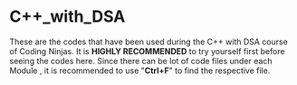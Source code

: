 # C++_with_DSA

These are the codes that have been used during the C++ with DSA course of Coding Ninjas. It is **HIGHLY RECOMMENDED** to try yourself first before seeing the codes here. 
Since there can be lot of code files under each Module , it is recommended to use "**Ctrl+F**" to find the respective file.
